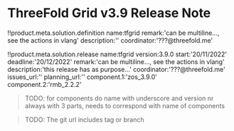 # ThreeFold Grid v3.9 Release Note


!!product.meta.solution.definition name:tfgrid 
	remark:'can be multiline…, see the actions in vlang'
	description:''
	coordinator:'???@threefold.me'

!!product.meta.solution.release name:tfgrid 
    version:3.9.0
    start:'20/11/2022'
    deadline:'20/12/2022'
	remark:'can be multiline…, see the actions in vlang'
	description:'this release has as purpose...'
	coordinator:'???@threefold.me'
	issues_url:''
	planning_url:''
    component.1:'zos_3.9.0' 
    component.2:'rmb_2.2.2' 

> TODO: for components do name with underscore and version nr always with 3 parts, needs to correspond with name of components

> TODO: The git url includes tag or branch

